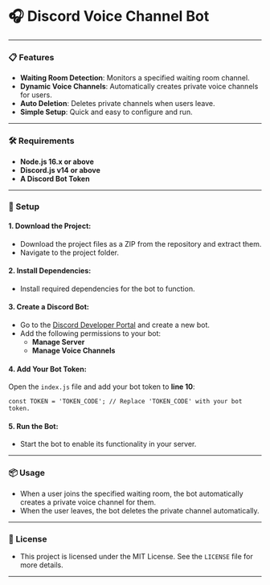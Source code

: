 # 🎧 Discord Voice Channel Bot

---

### 📋 Features

-  **Waiting Room Detection**: Monitors a specified waiting room channel.  
- **Dynamic Voice Channels**: Automatically creates private voice channels for users.  
-  **Auto Deletion**: Deletes private channels when users leave.  
- **Simple Setup**: Quick and easy to configure and run.

---

### 🛠️ Requirements

- **Node.js 16.x or above**  
- **Discord.js v14 or above**  
- **A Discord Bot Token**

---

### 🚀 Setup

#### 1. Download the Project:

- Download the project files as a ZIP from the repository and extract them.  
- Navigate to the project folder.

#### 2. Install Dependencies:

- Install required dependencies for the bot to function.

#### 3. Create a Discord Bot:

- Go to the [Discord Developer Portal](https://discord.com/developers/applications) and create a new bot.  
- Add the following permissions to your bot:  
  - **Manage Server**  
  - **Manage Voice Channels**

#### 4. Add Your Bot Token:


 Open the `index.js` file and add your bot token to **line 10**:  
```base 
const TOKEN = 'TOKEN_CODE'; // Replace 'TOKEN_CODE' with your bot token.
```

#### 5. Run the Bot:

- Start the bot to enable its functionality in your server.

---

### 📦 Usage

- When a user joins the specified waiting room, the bot automatically creates a private voice channel for them.  
- When the user leaves, the bot deletes the private channel automatically.

---


### 📜 License

- This project is licensed under the MIT License. See the `LICENSE` file for more details.

---
